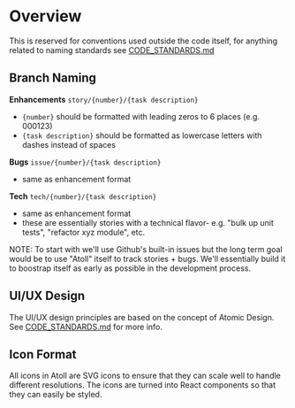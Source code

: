 Overview
========

This is reserved for conventions used outside the code itself, for anything related to naming standards see
[CODE_STANDARDS.md](/docs/CODE_STANDARDS.md)

Branch Naming
-------------

**Enhancements**
`story/{number}/{task description}`

-   `{number}` should be formatted with leading zeros to 6 places (e.g. 000123)
-   `{task description}` should be formatted as lowercase letters with dashes instead of spaces

**Bugs**
`issue/{number}/{task description}`

-   same as enhancement format

**Tech**
`tech/{number}/{task description}`

-   same as enhancement format
-   these are essentially stories with a technical flavor- e.g. "bulk up unit tests", "refactor xyz module", etc.

NOTE: To start with we'll use Github's built-in issues but the long term goal would be to
use "Atoll" itself to track stories + bugs. We'll essentially build it to boostrap itself
as early as possible in the development process.

UI/UX Design
------------

The UI/UX design principles are based on the concept of Atomic Design.
See [CODE_STANDARDS.md](/docs/CODE_STANDARDS.md) for more info.

Icon Format
-----------

All icons in Atoll are SVG icons to ensure that they can scale well to handle different resolutions.  The icons
are turned into React components so that they can easily be styled.
